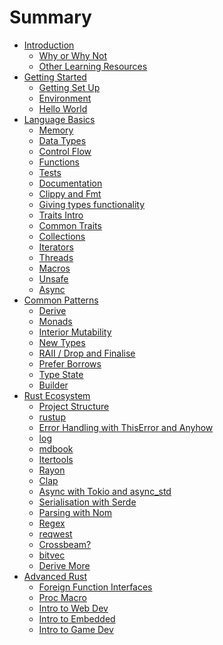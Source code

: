 # Summary
- [Introduction](./README.md)
    - [Why or Why Not](introduction/why.md)
    - [Other Learning Resources](introduction/resources.md)
- [Getting Started](getting-started/README.md)
    - [Getting Set Up](getting-started/setup.md)
    - [Environment](getting-started/environment.md)
    - [Hello World](getting-started/hello-world.md)
- [Language Basics](language-basics/README.md)
    - [Memory](language-basics/memory.md)
    - [Data Types](language-basics/data-types.md)
    - [Control Flow](language-basics/control-flow.md)
    - [Functions](language-basics/functions.md)
    - [Tests](./language-basics/tests.md)
    - [Documentation](./language-basics/documentation.md)
    - [Clippy and Fmt](./language-basics/clippy-and-fmt.md)
    - [Giving types functionality](./language-basics/impl.md)
    - [Traits Intro](./language-basics/traits.md)
    - [Common Traits](./language-basics/common-traits.md)
    - [Collections](./language-basics/collections.md)
    - [Iterators](./language-basics/iterators.md)
    - [Threads](./language-basics/threads.md)
    - [Macros](./language-basics/macros.md)
    - [Unsafe](language-basics/unsafe.md)
    - [Async]()
- [Common Patterns]()
    - [Derive]()
    - [Monads]()
    - [Interior Mutability]()
    - [New Types]()
    - [RAII / Drop and Finalise]()
    - [Prefer Borrows]()
    - [Type State]()
    - [Builder]()
- [Rust Ecosystem]()
    - [Project Structure]()
    - [rustup]()
    - [Error Handling with ThisError and Anyhow]()
    - [log]()
    - [mdbook]()
    - [Itertools]()
    - [Rayon]()
    - [Clap]()
    - [Async with Tokio and async_std]()
    - [Serialisation with Serde]()
    - [Parsing with Nom]()
    - [Regex]()
    - [reqwest]()
    - [Crossbeam?]()
    - [bitvec]()
    - [Derive More]()
- [Advanced Rust]()
    - [Foreign Function Interfaces]()
    - [Proc Macro]()
    - [Intro to Web Dev]()
    - [Intro to Embedded]()
    - [Intro to Game Dev]()
